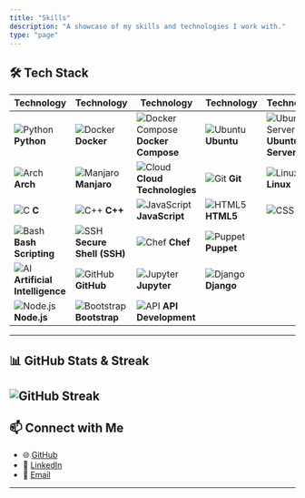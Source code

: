 ```yaml
---
title: "Skills"
description: "A showcase of my skills and technologies I work with."
type: "page"
---
```


## :hammer_and_wrench: Tech Stack

| **Technology**                                   | **Technology**                                               | **Technology**                                                  | **Technology**                                      | **Technology**                                      |
| ------------------------------------------------ | ------------------------------------------------------------ | --------------------------------------------------------------- | --------------------------------------------------- | --------------------------------------------------- |
| ![Python](/about/python-original.svg) **Python**  | ![Docker](/about/docker-original.svg) **Docker**            | ![Docker Compose](/about/docker-original.svg) **Docker Compose** | ![Ubuntu](/about/ubuntu-original.svg) **Ubuntu**     | ![Ubuntu Server](/about/ubuntu-original.svg) **Ubuntu Server** |
| ![Arch](/about/archlinux-original.svg) **Arch**   | ![Manjaro](/about/manjaro.svg) **Manjaro**       | ![Cloud](/about/google-original.svg) **Cloud Technologies**      | ![Git](/about/git-original.svg) **Git**             | ![Linux](/about/linux-original.svg) **Linux**         |
| ![C](/about/c-original.svg) **C**                 | ![C++](/about/c_icon_132529.svg) **C++**                      | ![JavaScript](/about/javascript-original.svg) **JavaScript**     | ![HTML5](/about/html5-original.svg) **HTML5**        | ![CSS](/about/css3-original.svg) **CSS**              |
| ![Bash](/about/bash-original.svg) **Bash Scripting** | ![SSH](/about/ssh-original.svg) **Secure Shell (SSH)**       | ![Chef](/about/jenkins-original.svg) **Chef**                   | ![Puppet](/about/puppet_logo_icon_168888.svg) **Puppet** |  |
| ![AI](/about/ai_artificial_intelligence_technology_cpu_chip_icon_179499.svg) **Artificial Intelligence** | ![GitHub](/about/github-original.svg) **GitHub**             | ![Jupyter](/about/jupyter-original.svg) **Jupyter**             | ![Django](/about/django-plain.svg) **Django**        | |
| ![Node.js](/about/nodejs-original.svg) **Node.js** | ![Bootstrap](/about/bootstrap_plain_wordmark_logo_icon_146620.svg) **Bootstrap** | ![API](/about/api_icon_135949.svg) **API Development**         |                                                       |                                                       |

---

## :bar_chart: GitHub Stats & Streak

![GitHub Streak](https://github-readme-streak-stats.herokuapp.com/?user=zenvila&theme=dark&hide_border=true)
---

## :mailbox: Connect with Me

- :globe_with_meridians: [GitHub](https://github.com/Zenvila)
- :briefcase: [LinkedIn](https://www.linkedin.com/in/haris-shahzad-7b8746291/)
- :e-mail: [Email](mailto:arainharis151@gmail.com)

---
